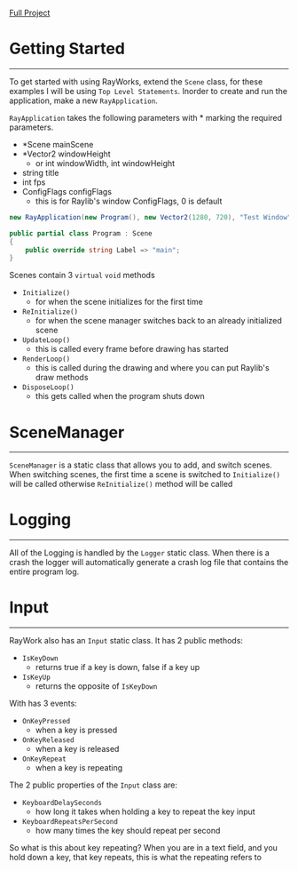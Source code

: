 <a href="https://github.com/SWCreeperKing/RayWork">Full Project</a>

# Getting Started

---

To get started with using RayWorks, extend the `Scene` class,
for these examples I will be using `Top Level Statements`.
Inorder to create and run the application, make a new `RayApplication`.

`RayApplication` takes the following parameters with * marking the required parameters.

- *Scene mainScene
- *Vector2 windowHeight
    - or int windowWidth, int windowHeight
- string title
- int fps
- ConfigFlags configFlags
    - this is for Raylib's window ConfigFlags, 0 is default

```csharp
new RayApplication(new Program(), new Vector2(1280, 720), "Test Window")

public partial class Program : Scene
{
    public override string Label => "main";
}
```

Scenes contain 3 `virtual` `void` methods

- `Initialize()`
    - for when the scene initializes for the first time
- `ReInitialize()`
    - for when the scene manager switches back to an already initialized scene
- `UpdateLoop()`
    - this is called every frame before drawing has started
- `RenderLoop()`
    - this is called during the drawing and where you can put Raylib's draw methods
- `DisposeLoop()`
    - this gets called when the program shuts down

# SceneManager

---

`SceneManager` is a static class that allows you to add, and switch scenes.
When switching scenes, the first time a scene is switched to `Initialize()` will be called
otherwise `ReInitialize()` method will be called

# Logging

---

All of the Logging is handled by the `Logger` static class.
When there is a crash the logger will automatically generate a crash log file
that contains the entire program log. 

# Input

---

RayWork also has an `Input` static class. It has 2 public methods:

- `IsKeyDown`
  - returns true if a key is down, false if a key up
- `IsKeyUp`
  - returns the opposite of `IsKeyDown`

With has 3 events:

- `OnKeyPressed`
  - when a key is pressed
- `OnKeyReleased`
  - when a key is released
- `OnKeyRepeat`
  - when a key is repeating

The 2 public properties of the `Input` class are:

- `KeyboardDelaySeconds`
  - how long it takes when holding a key to repeat the key input
- `KeyboardRepeatsPerSecond`
  - how many times the key should repeat per second

So what is this about key repeating? When you are in a text field,
and you hold down a key, that key repeats, this is what the repeating refers to

